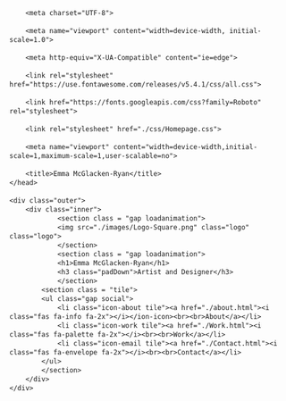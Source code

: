 <!DOCTYPE html>
<html>
	<head>

        <meta charset="UTF-8">

        <meta name="viewport" content="width=device-width, initial-scale=1.0">
    
        <meta http-equiv="X-UA-Compatible" content="ie=edge">
    
		<link rel="stylesheet" href="https://use.fontawesome.com/releases/v5.4.1/css/all.css">
		
		<link href="https://fonts.googleapis.com/css?family=Roboto" rel="stylesheet">

        <link rel="stylesheet" href="./css/Homepage.css">

		<meta name="viewport" content="width=device-width,initial-scale=1,maximum-scale=1,user-scalable=no">

		<title>Emma McGlacken-Ryan</title>
	</head>
	
	<div class="outer">
		<div class="inner">
            	<section class = "gap loadanimation">
				<img src="./images/Logo-Square.png" class="logo" class="logo">
				</section>
                <section class = "gap loadanimation">
                <h1>Emma McGlacken-Ryan</h1>
				<h3 class="padDown">Artist and Designer</h3>
				</section>
			<section class = "tile">		
			<ul class="gap social">
				<li class="icon-about tile"><a href="./about.html"><i class="fas fa-info fa-2x"></i></ion-icon><br><br>About</a></li>
				<li class="icon-work tile"><a href="./Work.html"><i class="fas fa-palette fa-2x"></i><br><br>Work</a></li>
				<li class="icon-email tile"><a href="./Contact.html"><i class="fas fa-envelope fa-2x"></i><br><br>Contact</a></li>
			</ul>
			</section>
		</div>
	</div>
</html>
